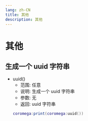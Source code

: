 ```yaml
---
lang: zh-CN
title: 其他
description: 其他
---
```


# 其他

## 生成一个 uuid 字符串
- uuid()
    - 范围: 任意
    - 说明: 生成一个 uuid 字符串
    - 参数: 无
    - 返回: uuid 字符串
    ``` lua
    coromega:print(coromega:uuid())
    ```
